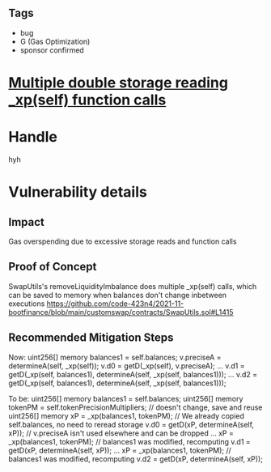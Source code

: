 ## Tags

- bug
- G (Gas Optimization)
- sponsor confirmed

# [Multiple double storage reading _xp(self) function calls](https://github.com/code-423n4/2021-11-bootfinance-findings/issues/191) 

# Handle

hyh


# Vulnerability details

## Impact

Gas overspending due to excessive storage reads and function calls

## Proof of Concept

SwapUtils's removeLiquidityImbalance does multiple _xp(self) calls, which can be saved to memory when balances don't change inbetween executions
https://github.com/code-423n4/2021-11-bootfinance/blob/main/customswap/contracts/SwapUtils.sol#L1415

## Recommended Mitigation Steps

Now:
uint256[] memory balances1 = self.balances;
v.preciseA = determineA(self, _xp(self));
v.d0 = getD(_xp(self), v.preciseA);
...
v.d1 = getD(_xp(self, balances1), determineA(self, _xp(self, balances1)));
...
v.d2 = getD(_xp(self, balances1), determineA(self, _xp(self, balances1)));

To be:
uint256[] memory balances1 = self.balances;
uint256[] memory tokenPM = self.tokenPrecisionMultipliers; // doesn't change, save and reuse
uint256[] memory xP = _xp(balances1, tokenPM); // We already copied self.balances, no need to reread storage
v.d0 = getD(xP, determineA(self, xP)); // v.preciseA isn't used elsewhere and can be dropped
...
xP = _xp(balances1, tokenPM); // balances1 was modified, recomputing
v.d1 = getD(xP, determineA(self, xP));
...
xP = _xp(balances1, tokenPM); // balances1 was modified, recomputing
v.d2 = getD(xP, determineA(self, xP));

